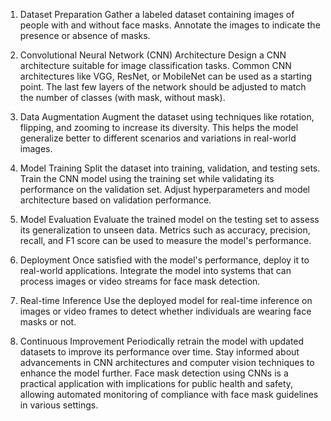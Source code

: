 1. Dataset Preparation
Gather a labeled dataset containing images of people with and without face masks.
Annotate the images to indicate the presence or absence of masks.

2. Convolutional Neural Network (CNN) Architecture
Design a CNN architecture suitable for image classification tasks.
Common CNN architectures like VGG, ResNet, or MobileNet can be used as a starting point.
The last few layers of the network should be adjusted to match the number of classes (with mask, without mask).

3. Data Augmentation
Augment the dataset using techniques like rotation, flipping, and zooming to increase its diversity.
This helps the model generalize better to different scenarios and variations in real-world images.

4. Model Training
Split the dataset into training, validation, and testing sets.
Train the CNN model using the training set while validating its performance on the validation set.
Adjust hyperparameters and model architecture based on validation performance.

5. Model Evaluation
Evaluate the trained model on the testing set to assess its generalization to unseen data.
Metrics such as accuracy, precision, recall, and F1 score can be used to measure the model's performance.

6. Deployment
Once satisfied with the model's performance, deploy it to real-world applications.
Integrate the model into systems that can process images or video streams for face mask detection.

7. Real-time Inference
Use the deployed model for real-time inference on images or video frames to detect whether individuals are wearing face masks or not.

8. Continuous Improvement
Periodically retrain the model with updated datasets to improve its performance over time.
Stay informed about advancements in CNN architectures and computer vision techniques to enhance the model further.
Face mask detection using CNNs is a practical application with implications for public health and safety, allowing automated monitoring of compliance with face mask guidelines in various settings.
